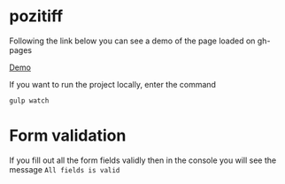 # pozitiff

Following the link below you can see a demo of the page loaded on gh-pages

[Demo](https://gingano.github.io/pozitiff/)

If you want to run the project locally, enter the command 

``gulp watch``

# Form validation

If you fill out all the form fields validly then in the console you will see the message ``All fields is valid``